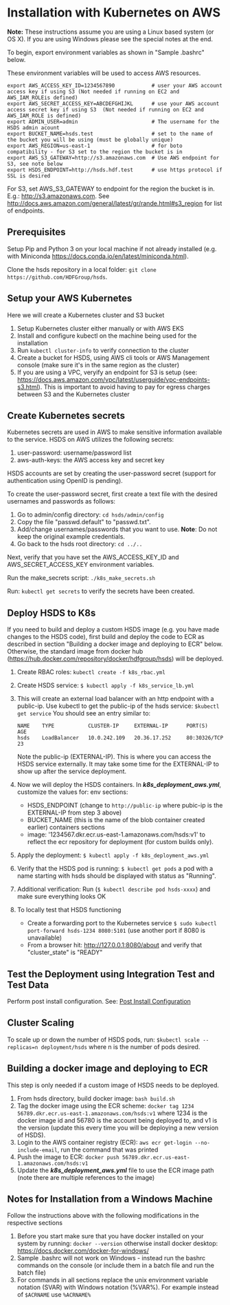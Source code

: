 Installation with Kubernetes on AWS
===================================

**Note:** These instructions assume you are using a Linux based system (or OS X). If you are using Windows please see the special notes at the end.

To begin, export environment variables as shown in "Sample .bashrc" below.

These environment variables will be used to access AWS resources.

    export AWS_ACCESS_KEY_ID=1234567890            # user your AWS account access key if using S3 (Not needed if running on EC2 and AWS_IAM_ROLEis defined)
    export AWS_SECRET_ACCESS_KEY=ABCDEFGHIJKL      # use your AWS account access secret key if using S3  (Not needed if running on EC2 and AWS_IAM_ROLE is defined)
    export ADMIN_USER=admin                        # The username for the HSDS admin acount
    export BUCKET_NAME=hsds.test                   # set to the name of the bucket you will be using (must be globally unique)
    export AWS_REGION=us-east-1                    # for boto compatibility - for S3 set to the region the bucket is in
    export AWS_S3_GATEWAY=http://s3.amazonaws.com  # Use AWS endpoint for S3, see note below
    export HSDS_ENDPOINT=http://hsds.hdf.test      # use https protocol if SSL is desired

For S3, set AWS_S3_GATEWAY to endpoint for the region the bucket is in.  E.g.: <http://s3.amazonaws.com>. See <http://docs.aws.amazon.com/general/latest/gr/rande.html#s3_region> for list of endpoints.

Prerequisites
-------------

Setup Pip and Python 3 on your local machine if not already installed (e.g. with Miniconda <https://docs.conda.io/en/latest/miniconda.html>).

Clone the hsds repository in a local folder: `git clone https://github.com/HDFGroup/hsds`.

Setup your AWS Kubernetes
--------------------------

Here we will create a Kubernetes cluster and S3 bucket

1. Setup Kubernetes cluster either manually or with AWS EKS
2. Install and configure kubectl on the machine being used for the installation
3. Run `kubectl cluster-info` to verify connection to the cluster
4. Create a bucket for HSDS, using AWS cli tools or AWS Management console (make sure it's in the same region as the cluster)
5. If you are using a VPC, veryify an endpoint for S3 is setup (see: <https://docs.aws.amazon.com/vpc/latest/userguide/vpc-endpoints-s3.html>).  This is important to avoid having to pay for egress charges between S3 and the Kubernetes cluster

Create Kubernetes secrets
-------------------------

Kubernetes secrets are used in AWS to make sensitive information available to the service.
HSDS on AWS utilizes the following secrets:

1. user-password: username/password list
2. aws-auth-keys: the AWS access key and secret key

HSDS accounts are set by creating the user-password secret (support for authentication using OpenID is pending).

To create the user-password secret, first create a text file with the desired usernames and passwords as follows:

1. Go to admin/config directory: `cd hsds/admin/config`
2. Copy the file "passwd.default" to "passwd.txt".
3. Add/change usernames/passwords that you want to use. **Note**: Do not keep the original example credentials.
4. Go back to the hsds root directory: `cd ../..`

Next, verify that you have set the AWS_ACCESS_KEY_ID and AWS_SECRET_ACCESS_KEY environment variables.

Run the make_secrets script: `./k8s_make_secrets.sh`

Run: `kubectl get secrets` to verify the secrets have been created.

Deploy HSDS to K8s
------------------

If you need to build and deploy a custom HSDS image (e.g. you have made changes to the HSDS code), first build and deploy the code to ECR as described in section "Building a docker image and deploying to ECR" below.  Otherwise, the standard image from docker hub (<https://hub.docker.com/repository/docker/hdfgroup/hsds>) will be deployed.

1. Create RBAC roles: `kubectl create -f k8s_rbac.yml`
2. Create HSDS service: `$ kubectl apply -f k8s_service_lb.yml`
3. This will create an external load balancer with an http endpoint with a public-ip.
   Use kubectl to get the public-ip of the hsds service: `$kubectl get service`
   You should see an entry similar to:

       NAME    TYPE           CLUSTER-IP     EXTERNAL-IP      PORT(S)        AGE
       hsds    LoadBalancer   10.0.242.109   20.36.17.252     80:30326/TCP   23

   Note the public-ip (EXTERNAL-IP). This is where you can access the HSDS service externally. It may take some time for the EXTERNAL-IP to show up after the service deployment.
4. Now we will deploy the HSDS containers. In ***k8s_deployment_aws.yml***, customize the values for:
   env sections:
    * HSDS_ENDPOINT (change to `http://public-ip` where pubic-ip is the EXTERNAL-IP from step 3 above)
    * BUCKET_NAME (this is the name of the blob container created earlier)
   containers sections
    * image: '1234567.dkr.ecr.us-east-1.amazonaws.com/hsds:v1' to reflect the ecr repository for deployment (for custom builds only).
5. Apply the deployment: `$ kubectl apply -f k8s_deployment_aws.yml`
6. Verify that the HSDS pod is running: `$ kubectl get pods`  a pod with a name starting with hsds should be displayed with status as "Running".
7. Additional verification: Run (`$ kubectl describe pod hsds-xxxx`) and make sure everything looks OK
8. To locally test that HSDS functioning
    * Create a forwarding port to the Kubernetes service `$ sudo kubectl port-forward hsds-1234 8080:5101` (use another port if 8080 is unavailable)
    * From a browser hit: <http://127.0.0.1:8080/about> and verify that "cluster_state" is "READY"

Test the Deployment using Integration Test and Test Data
--------------------------------------------------------

Perform post install configuration.   See: [Post Install Configuration](post_install.md)

Cluster Scaling
---------------

To scale up or down the number of HSDS pods, run:
`$kubectl scale --replicas=n deployment/hsds` where n is the number of pods desired.

Building a docker image and deploying to ECR
--------------------------------------------

This step is only needed if a custom image of HSDS needs to be deployed.

1. From hsds directory, build docker image: `bash build.sh`
2. Tag the docker image using the ECR scheme: `docker tag 1234 56789.dkr.ecr.us-east-1.amazonaws.com/hsds:v1` where 1234 is the docker image id and 56780 is the account being deployed to, and v1 is the version (update this every time you will be deploying a new version of HSDS).
3. Login to the AWS container registry (ECR): `aws ecr get-login --no-include-email`, run the command that was printed
4. Push the image to ECR: `docker push 56789.dkr.ecr.us-east-1.amazonaws.com/hsds:v1`
5. Update the ***k8s_deployment_aws.yml*** file to use the ECR image path (note there are multiple references to the image)

Notes for Installation from a Windows Machine
---------------------------------------------

Follow the instructions above with the following modifications in the respective sections

1. Before you start make sure that you have docker installed on your system by running: `docker --version` otherwise install docker desktop: <https://docs.docker.com/docker-for-windows/>
2. Sample .bashrc will not work on Windows - instead run the bashrc commands on the console (or include them in a batch file and run the batch file)
3. For commands in all sections replace the unix environment variable notation (SVAR) with Windows notation (%VAR%).  For example instead of `$ACRNAME` use `%ACRNAME%`
